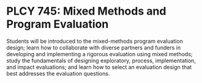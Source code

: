 # PLCY 745: Mixed Methods and Program Evaluation

Students will be introduced to the mixed-methods program evaluation design; learn how to collaborate with diverse partners and funders in developing and implementing a rigorous evaluation using mixed methods; study the fundamentals of designing exploratory, process, implementation, and impact evaluations; and learn how to select an evaluation design that best addresses the evaluation questions.